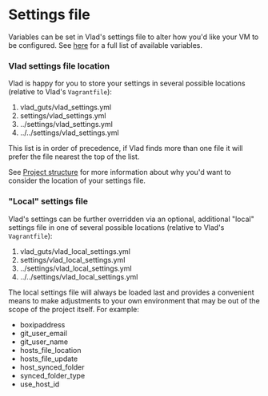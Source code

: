 <h1>Settings file</h1>

Variables can be set in Vlad's settings file to alter how you'd like your VM to be configured. See [here](variables.md) for a full list of available variables.

### Vlad settings file location

Vlad is happy for you to store your settings in several possible locations (relative to Vlad's `Vagrantfile`):

1. vlad_guts/vlad_settings.yml
2. settings/vlad_settings.yml
3. ../settings/vlad_settings.yml
4. ../../settings/vlad_settings.yml

This list is in order of precedence, if Vlad finds more than one file it will prefer the file nearest the top of the list.

See [Project structure](project_structure.md) for more information about why you'd want to consider the location of your settings file.

### "Local" settings file

Vlad's settings can be further overridden via an optional, additional "local" settings file in one of several possible locations (relative to Vlad's `Vagrantfile`):

1. vlad_guts/vlad_local_settings.yml
2. settings/vlad_local_settings.yml
3. ../settings/vlad_local_settings.yml
4. ../../settings/vlad_local_settings.yml

The local settings file will always be loaded last and provides a convenient means to make adjustments to your own environment that may be out of the scope of the project itself. For example:

- boxipaddress
- git_user_email
- git_user_name
- hosts_file_location
- hosts_file_update
- host_synced_folder
- synced_folder_type
- use_host_id
